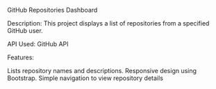 GitHub Repositories Dashboard

Description: This project displays a list of repositories from a specified GitHub user.

API Used: GitHub API

Features:

Lists repository names and descriptions.
Responsive design using Bootstrap.
Simple navigation to view repository details
